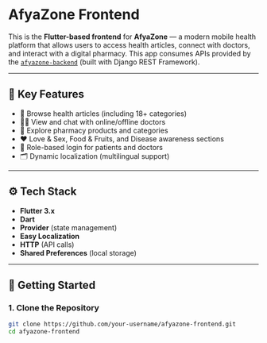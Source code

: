 # AfyaZone Frontend

This is the **Flutter-based frontend** for **AfyaZone** — a modern mobile health platform that allows users to access health articles, connect with doctors, and interact with a digital pharmacy. This app consumes APIs provided by the [`afyazone-backend`](https://github.com/your-username/afyazone-backend) (built with Django REST Framework).

---

## 📱 Key Features

- 🏥 Browse health articles (including 18+ categories)
- 👩‍⚕️ View and chat with online/offline doctors
- 💊 Explore pharmacy products and categories
- ❤️ Love & Sex, Food & Fruits, and Disease awareness sections
- 🔐 Role-based login for patients and doctors
- 🗂 Dynamic localization (multilingual support)

---

## ⚙️ Tech Stack

- **Flutter 3.x**
- **Dart**
- **Provider** (state management)
- **Easy Localization**
- **HTTP** (API calls)
- **Shared Preferences** (local storage)

---

## 🚀 Getting Started

### 1. Clone the Repository

```bash
git clone https://github.com/your-username/afyazone-frontend.git
cd afyazone-frontend

